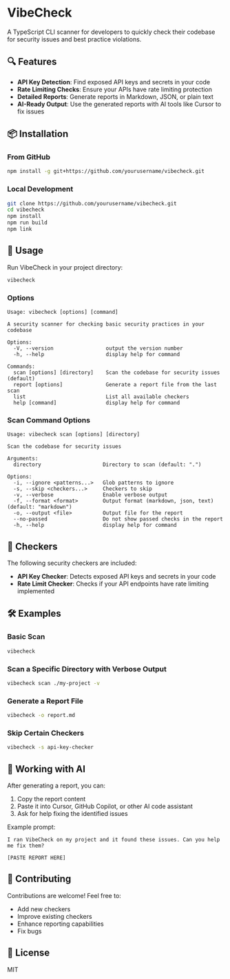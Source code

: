 # VibeCheck

A TypeScript CLI scanner for developers to quickly check their codebase for security issues and best practice violations.

## 🔍 Features

- **API Key Detection**: Find exposed API keys and secrets in your code
- **Rate Limiting Checks**: Ensure your APIs have rate limiting protection
- **Detailed Reports**: Generate reports in Markdown, JSON, or plain text
- **AI-Ready Output**: Use the generated reports with AI tools like Cursor to fix issues

## 📦 Installation

### From GitHub

```bash
npm install -g git+https://github.com/yourusername/vibecheck.git
```

### Local Development

```bash
git clone https://github.com/yourusername/vibecheck.git
cd vibecheck
npm install
npm run build
npm link
```

## 🚀 Usage

Run VibeCheck in your project directory:

```bash
vibecheck
```

### Options

```
Usage: vibecheck [options] [command]

A security scanner for checking basic security practices in your codebase

Options:
  -V, --version                 output the version number
  -h, --help                    display help for command

Commands:
  scan [options] [directory]    Scan the codebase for security issues (default)
  report [options]              Generate a report file from the last scan
  list                          List all available checkers
  help [command]                display help for command
```

### Scan Command Options

```
Usage: vibecheck scan [options] [directory]

Scan the codebase for security issues

Arguments:
  directory                    Directory to scan (default: ".")

Options:
  -i, --ignore <patterns...>   Glob patterns to ignore
  -s, --skip <checkers...>     Checkers to skip
  -v, --verbose                Enable verbose output
  -f, --format <format>        Output format (markdown, json, text) (default: "markdown")
  -o, --output <file>          Output file for the report
  --no-passed                  Do not show passed checks in the report
  -h, --help                   display help for command
```

## 🧩 Checkers

The following security checkers are included:

- **API Key Checker**: Detects exposed API keys and secrets in your code
- **Rate Limit Checker**: Checks if your API endpoints have rate limiting implemented

## 🛠 Examples

### Basic Scan

```bash
vibecheck
```

### Scan a Specific Directory with Verbose Output

```bash
vibecheck scan ./my-project -v
```

### Generate a Report File

```bash
vibecheck -o report.md
```

### Skip Certain Checkers

```bash
vibecheck -s api-key-checker
```

## 📝 Working with AI

After generating a report, you can:

1. Copy the report content
2. Paste it into Cursor, GitHub Copilot, or other AI code assistant
3. Ask for help fixing the identified issues

Example prompt:

```
I ran VibeCheck on my project and it found these issues. Can you help me fix them?

[PASTE REPORT HERE]
```

## 🤝 Contributing

Contributions are welcome! Feel free to:

- Add new checkers
- Improve existing checkers
- Enhance reporting capabilities
- Fix bugs

## 📄 License

MIT 